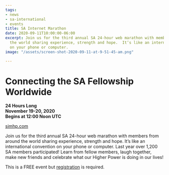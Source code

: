 ```yaml
---
tags:
- news
- sa-international
- events
title: SA Internet Marathon
date: 2020-09-11T10:00:00-06:00
excerpt: Join us for the third annual SA 24-hour web marathon with members from around
  the world sharing experience, strength and hope.  It’s like an international convention
  on your phone or computer.
image: "/assets/screen-shot-2020-09-11-at-9-51-45-am.png"

---
```

# Connecting the SA Fellowship Worldwide 

**24 Hours Long  
November 19-20, 2020  
Begins at 12:00 Noon UTC**

[simhp.com](https://simhp.com/ "https://simhp.com/")

Join us for the third annual SA 24-hour web marathon with members from around the world sharing experience, strength and hope.  It’s like an international convention on your phone or computer. Last year over 1,200 SA members participated! Learn from fellow members, laugh together, make new friends and celebrate what our Higher Power is doing in our lives!

This is a FREE event but [registration](http://simhp.com/register-for-sim/) is required.